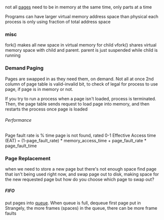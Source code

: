 not all [pages](Memory%20Basics) need to be in memory at the same time, only parts at a time

Programs can have larger virtual memory address space than physical
each process is only using fraction of total address space

### misc
fork() makes all new space in virtual memory for child
vfork() shares virtual memory space with child and parent. parent is just suspended while child is running
### Demand Paging
Pages are swapped in as they need them, on demand. Not all at once
2nd column of page table is valid-invalid bit, to check of legal for process to use page, if page is in memory or not.

If you try to run a process when a page isn't loaded, process is terminated. Then, the page table sends request to load page into memory, and then restarts the process once page is loaded

###### Performance
Page fault rate is % time page is not found, rated 0-1
Effective Access time (EAT)
= (1-page_fault_rate) * memory_access_time + page_fault_rate * page_fault_time

### Page Replacement
when we need to store a new page but there's not enough space
find page that isn't being used right now, and swap page out to disk, making space for the new requested page
but how do you choose which page to swap out?
##### FIFO
put pages into [queue](queues.md). When queue is full, dequeue first page put in
Strangely, the more frames (spaces) in the queue, there can be more frame faults